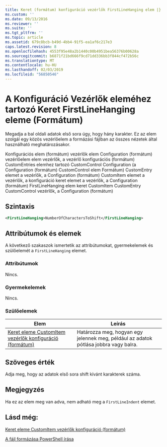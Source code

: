 ```yaml
---
title: Keret (formátum) konfiguráció vezérlők FirstLineHanging elem |} A Microsoft Docs
ms.custom: ''
ms.date: 09/13/2016
ms.reviewer: ''
ms.suite: ''
ms.tgt_pltfrm: ''
ms.topic: article
ms.assetid: 679c8bcb-b49d-4bb4-91f5-ea1af6c217e3
caps.latest.revision: 8
ms.openlocfilehash: 4553f95e48a2b1440c00b4951bea56376b00628a
ms.sourcegitcommit: b6871f21bd666f9cd71dd336bb3f844cf472b56c
ms.translationtype: MT
ms.contentlocale: hu-HU
ms.lasthandoff: 02/03/2019
ms.locfileid: "56850546"
---
```

# <a name="firstlinehanging-element-for-frame-for-controls-for-configuration-format"></a>A Konfiguráció Vezérlők eleméhez tartozó Keret FirstLineHanging eleme (Formátum)

Megadja a bal oldali adatok első sora úgy, hogy hány karakter. Ez az elem szolgál egy közös vezérlőelem a formázási fájlban az összes nézetek által használható meghatározásakor.

Konfigurációs elem (formátum) vezérlők elem Configuration (formátum) vezérlőelem elem vezérlők, a vezérlő konfigurációs (formátum) CustomEntries elemhez tartozó CustomControl Configuration (a Configuration (formátum) CustomControl elem Formátum) CustomEntry elemet a vezérlők, a Configuration (formátum) CustomItem elemet a vezérlők, a konfiguráció keret elemet a vezérlők, a Configuration (formátum) FirstLineHanging elem keret CustomItem CustomEntry CustomControl vezérlők, a Configuration (formátum)

## <a name="syntax"></a>Szintaxis

```xml
<FirstLineHanging>NumberOfCharactersToShift</FirstLineHanging>
```

## <a name="attributes-and-elements"></a>Attribútumok és elemek

A következő szakaszok ismertetik az attribútumokat, gyermekelemek és szülőelemét a `FirstLineHanging` elemet.

### <a name="attributes"></a>Attribútumok

Nincs.

### <a name="child-elements"></a>Gyermekelemek

Nincs.

### <a name="parent-elements"></a>Szülőelemek

|Elem|Leírás|
|-------------|-----------------|
|[Keret eleme CustomItem vezérlők konfiguráció (formátum)](./frame-element-for-customitem-for-controls-for-configuration-format.md)|Határozza meg, hogyan egy jelennek meg, például az adatok pótlása jobbra vagy balra.|

## <a name="text-value"></a>Szöveges érték

Adja meg, hogy az adatok első sora shift kívánt karakterek száma.

## <a name="remarks"></a>Megjegyzés

Ha ez az elem meg van adva, nem adható meg a `FirstLineIndent` elemet.

## <a name="see-also"></a>Lásd még:

[Keret eleme CustomItem vezérlők konfiguráció (formátum)](./frame-element-for-customitem-for-controls-for-configuration-format.md)

[A fájl formázása PowerShell írása](./writing-a-powershell-formatting-file.md)
